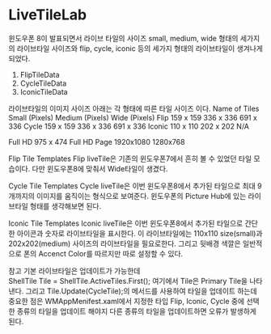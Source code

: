 LiveTileLab
===========

윈도우폰 8이 발표되면서 라이브 타일의 사이즈 small, medium, wide 형태의 세가지의 라이브타일 사이즈와 flip, cycle, iconic 등의 세가지 형태의 라이브타일이 생겨나게 되었다.
1. FlipTileData 
2. CycleTileData 
3. IconicTileData 

라이브타일의 이미지 사이즈
아래는 각 형태에 따른 타일 사이즈 이다.
Name of Tiles 	Small (Pixels) 	Medium (Pixels) 	Wide (Pixels) 
Flip 	159 x 159 	336 x 336 	691 x 336 
Cycle 	159 x 159 	336 x 336 	691 x 336 
Iconic 	110 x 110 	202 x 202 	N/A 

Full HD 975 x 474 
Full HD Page 1920x1080
1280x768

Flip Tile Templates
Flip liveTile은 기존의 윈도우폰7에서 흔히 볼 수 있었던 타일 모습이다. 다만 윈도우폰8에 맞춰서 Wide타일이 생겼다.
       

Cycle Tile Templates
Cycle liveTile은 이번 윈도우폰8에서 추가된 타일으로 최대 9개까지의 이미지를 움직이는 형식으로 보여준다. 윈도우폰의 Picture Hub에 있는 라이브타일 형태를 생각해보면 된다.


Iconic Tile Templates
Iconic liveTile은 이번 윈도우폰8에서 추가된 타일으로 간단한 아이콘과 숫자로 라이브타일을 표시한다. 이 라이브타일에는 110x110 size(small)과 202x202(medium) 사이즈의 라이브타일을 필요로한다. 그리고 뒷배경 색깔은 일반적으로 폰의 Accenct Color를 따르지만 따로 설정할 수 있다.


참고
기본 라이브타일은 업데이트가 가능한데             
ShellTile Tile = ShellTile.ActiveTiles.First(); 여기에서 Tile은 Primary Tile을 나타낸다.
그리고 Tile.Update(CycleTile);의 메서드를 사용하여 타일을 업데이트 하는데
중요한 점은 WMAppMenifest.xaml에서 지정한 타입 Flip, Iconic, Cycle 중에 선택한 종류의 타일을 업데이트 해야지 다른 종류의 타일을 업데이트하면 오류가 발생하게 된다.


